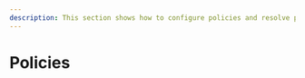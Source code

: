 ```yaml
---
description: This section shows how to configure policies and resolve policy violations in Syskit Point.
---
```


# Policies